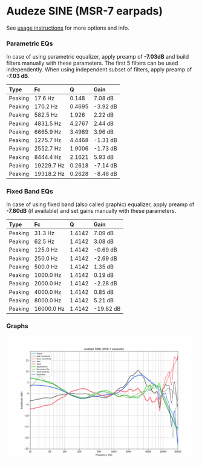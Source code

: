 # Audeze SINE (MSR-7 earpads)
See [usage instructions](https://github.com/jaakkopasanen/AutoEq#usage) for more options and info.

### Parametric EQs
In case of using parametric equalizer, apply preamp of **-7.03dB** and build filters manually
with these parameters. The first 5 filters can be used independently.
When using independent subset of filters, apply preamp of **-7.03 dB**.

| Type    | Fc         |      Q | Gain     |
|:--------|:-----------|:-------|:---------|
| Peaking | 17.6 Hz    | 0.148  | 7.08 dB  |
| Peaking | 170.2 Hz   | 0.4695 | -3.92 dB |
| Peaking | 582.5 Hz   | 1.926  | 2.22 dB  |
| Peaking | 4831.5 Hz  | 4.2767 | 2.44 dB  |
| Peaking | 6665.9 Hz  | 3.4989 | 3.96 dB  |
| Peaking | 1275.7 Hz  | 4.4468 | -1.31 dB |
| Peaking | 2552.7 Hz  | 1.9006 | -1.73 dB |
| Peaking | 8444.4 Hz  | 2.1621 | 5.93 dB  |
| Peaking | 19229.7 Hz | 0.2618 | -7.14 dB |
| Peaking | 19318.2 Hz | 0.2628 | -8.46 dB |

### Fixed Band EQs
In case of using fixed band (also called graphic) equalizer, apply preamp of **-7.80dB**
(if available) and set gains manually with these parameters.

| Type    | Fc         |      Q | Gain      |
|:--------|:-----------|:-------|:----------|
| Peaking | 31.3 Hz    | 1.4142 | 7.09 dB   |
| Peaking | 62.5 Hz    | 1.4142 | 3.08 dB   |
| Peaking | 125.0 Hz   | 1.4142 | -0.69 dB  |
| Peaking | 250.0 Hz   | 1.4142 | -2.69 dB  |
| Peaking | 500.0 Hz   | 1.4142 | 1.35 dB   |
| Peaking | 1000.0 Hz  | 1.4142 | 0.19 dB   |
| Peaking | 2000.0 Hz  | 1.4142 | -2.28 dB  |
| Peaking | 4000.0 Hz  | 1.4142 | 0.85 dB   |
| Peaking | 8000.0 Hz  | 1.4142 | 5.21 dB   |
| Peaking | 16000.0 Hz | 1.4142 | -19.82 dB |

### Graphs
![](./Audeze%20SINE%20(MSR-7%20earpads).png)